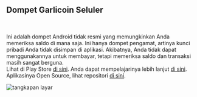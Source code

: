 <!-- Markdown saja tidak cukup... Aku akan merindukanmu MD! -->
<div class="column">
<div class="column">
<h2>Dompet Garlicoin Seluler</h2>
<br>

Ini adalah dompet Android tidak resmi yang memungkinkan Anda memeriksa saldo di mana saja.
Ini hanya dompet pengamat, artinya kunci pribadi Anda tidak disimpan di aplikasi. Akibatnya, Anda tidak dapat menggunakannya untuk membayar, tetapi memeriksa saldo dan transaksi masih sangat berguna.
<br>
Lihat di Play Store [di sini](https://play.google.com/store/apps/details?id=com.garlicoin.androidwallet).
Anda dapat mempelajarinya lebih lanjut [di sini](https://www.reddit.com/r/garlicoin/comments/7vr51u/devupdate_mobile_garlicoin_wallet/).
Aplikasinya Open Source, lihat repositori [di sini](https://github.com/pauli2406/Garlicoin-Mobile-Wallet).

</div>
<div class="column is-one-third">
<img src="https://i.imgur.com/0Gc26uc.jpg" alt="tangkapan layar"/>
</div>
</div>